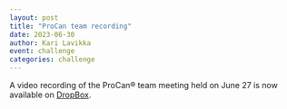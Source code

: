 ```yaml
---
layout: post
title: "ProCan team recording"
date: 2023-06-30
author: Kari Lavikka
event: challenge
categories: challenge
---
```


A video recording of the ProCan® team meeting held on June 27 is now available on [DropBox](https://www.dropbox.com/s/6o5rbk48hojbx1h/Bio%2BMedVisChallengeVideo.mp4?dl=0).
